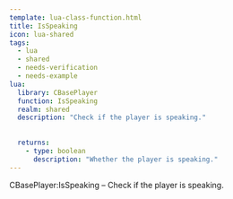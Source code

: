 ```yaml
---
template: lua-class-function.html
title: IsSpeaking
icon: lua-shared
tags:
  - lua
  - shared
  - needs-verification
  - needs-example
lua:
  library: CBasePlayer
  function: IsSpeaking
  realm: shared
  description: "Check if the player is speaking."
  
  
  returns:
    - type: boolean
      description: "Whether the player is speaking."
---
```


<div class="lua__search__keywords">
CBasePlayer:IsSpeaking &#x2013; Check if the player is speaking.
</div>
